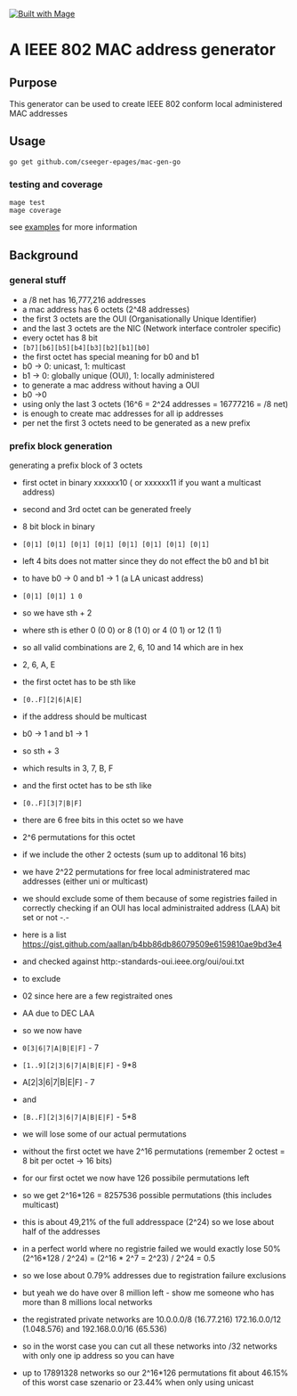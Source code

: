 [![Built with Mage](https://magefile.org/badge.svg)](https://magefile.org)

# A IEEE 802 MAC address generator

## Purpose

This generator can be used to create IEEE 802 conform local administered MAC addresses

## Usage

```
go get github.com/cseeger-epages/mac-gen-go
```

### testing and coverage

```
mage test
mage coverage
```

see [examples](https://github.com/cseeger-epages/mac-gen-go/examples) for more information

## Background

### general stuff

- a /8 net has 16,777,216 addresses
- a mac address has 6 octets (2^48 addresses)
- the first 3 octets are the OUI (Organisationally Unique Identifier)
- and the last 3 octets are the NIC (Network interface controler specific)
- every octet has 8 bit
- `[b7][b6][b5][b4][b3][b2][b1][b0]`
- the first octet has special meaning for b0 and b1
- b0 -> 0: unicast, 1: multicast
- b1 -> 0: globally unique (OUI), 1: locally administered
- to generate a mac address without having a OUI
- b0 ->0
- using only the last 3 octets (16^6 = 2^24 addresses = 16777216 = /8 net)
- is enough to create mac addresses for all ip addresses
- per net the first 3 octets need to be generated as a new prefix

### prefix block generation

generating a prefix block of 3 octets

- first octet in binary xxxxxx10 ( or xxxxxx11 if you want a multicast address)
- second and 3rd octet can be generated freely
- 8 bit block in binary
- `[0|1] [0|1] [0|1] [0|1] [0|1] [0|1] [0|1] [0|1]`
- left 4 bits does not matter since they do not effect the b0 and b1 bit
- to have b0 -> 0 and b1 -> 1 (a LA unicast address)
- `[0|1] [0|1] 1 0`
- so we have sth + 2
- where sth is ether 0 (0 0) or 8 (1 0) or 4 (0 1) or 12 (1 1)
- so all valid combinations are 2, 6, 10 and 14 which are in hex
- 2, 6, A, E
- the first octet has to be sth like
- `[0..F][2|6|A|E]`
- if the address should be multicast
- b0 -> 1 and b1 -> 1
- so sth + 3
- which results in 3, 7, B, F
- and the first octet has to be sth like
- `[0..F][3|7|B|F]`
- there are 6 free bits in this octet so we have
- 2^6 permutations for this octet
- if we include the other 2 octests (sum up to additonal 16 bits)
- we have 2^22 permutations for free local administratered mac addresses (either uni or multicast)

- we should exclude some of them because of some registries failed in correctly checking if an OUI has local administraited address (LAA) bit set or not -.-
- here is a list https://gist.github.com/aallan/b4bb86db86079509e6159810ae9bd3e4
- and checked against http:-standards-oui.ieee.org/oui/oui.txt

- to exclude
- 02 since here are a few registraited ones
- AA due to DEC LAA

- so we now have
- `0[3|6|7|A|B|E|F]` - 7
- `[1..9][2|3|6|7|A|B|E|F]` - 9\*8
- A[2|3|6|7|B|E|F] - 7
- and
- `[B..F][2|3|6|7|A|B|E|F]` - 5\*8
- we will lose some of our actual permutations
- without the first octet we have 2^16 permutations (remember 2 octest = 8 bit per octet -> 16 bits)
- for our first octet we now have 126 possibile permutations left
- so we get 2^16\*126 = 8257536 possible permutations (this includes multicast)
- this is about 49,21% of the full addresspace (2^24) so we lose about half of the addresses
- in a perfect world where no registrie failed we would exactly lose 50% (2^16\*128 / 2^24) = (2^16 \* 2^7 = 2^23) / 2^24 = 0.5
- so we lose about 0.79% addresses due to registration failure exclusions
- but yeah we do have over 8 million left - show me someone who has more than 8 millions local networks
- the registrated private networks are 10.0.0.0/8 (16.77.216) 172.16.0.0/12 (1.048.576) and 192.168.0.0/16 (65.536)
- so in the worst case you can cut all these networks into /32 networks with only one ip address so you can have
- up to 17891328 networks so our 2^16\*126 permutations fit about 46.15% of this worst case szenario or 23.44% when only using unicast

